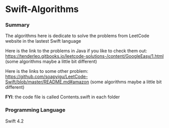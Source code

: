 # Swift-Algorithms
  ### Summary
  
   The algorithms here is dedicate to solve the problems from LeetCode website in the lastest Swift language 
   
   Here is the link to the problems in Java if you like to check them out: 
   https://tenderleo.gitbooks.io/leetcode-solutions-/content/GoogleEasy/1.html (some algorithms maybe a little bit different)
   
   Here is the links to some other problem: 
   https://github.com/soapyigu/LeetCode-Swift/blob/master/README.md#amazon (some algorithms maybe a little bit different)
   
   **FYI**: the code file is called Contents.swift in each folder

  ### Programming Language
  
   Swift 4.2
